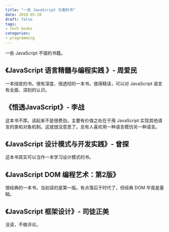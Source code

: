 ```yaml
---
title: "一些 JavaScript 方面的书"
date: 2018-05-28
draft: false
tags:
- tech books
categories:
- programming
---
```




一些 JavaScript 不错的书籍。


## 《JavaScript 语言精髓与编程实践 》- 周爱民

一本绿皮的书。很有深度、很透彻的一本书。值得精读，可以对 JavaScript 语言有全面、深刻的认识。



## 《悟透JavaScript》- 李战

这本书不厚。读起来不是很费劲。主要有价值之处在于用 JavaScript 实现其他语言的类和对象机制。这就很没意思了。总有人喜欢用一种语言模仿另一种语言。

## 《JavaScript 设计模式与开发实践》- 曾探

这本书其实可以当作一本学习设计模式的书。

## 《JavaScript DOM 编程艺术：第2版》

很经典的一本书。当初读的是第一版。有点落后于时代了，但经典 DOM 毕竟是基础。

## 《JavaScript 框架设计》- 司徒正美

没读，不做评论。
